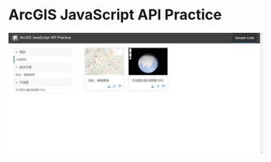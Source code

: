 # ArcGIS JavaScript API  Practice
![avatar](https://github.com/abcgis/arcgis_js_api_practice/blob/master/assets/img/introduction.png?raw=true)
